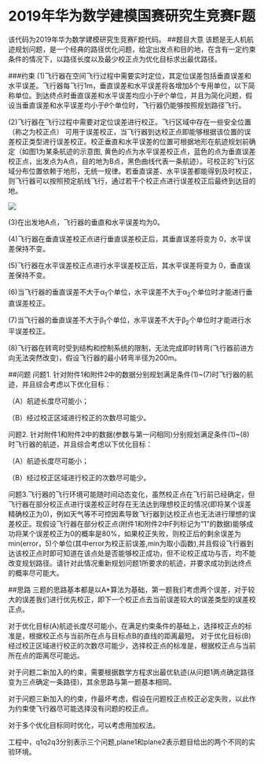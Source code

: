 # 2019年华为数学建模国赛研究生竞赛F题
该代码为2019年华为数学建模研究生竞赛F题代码。
##题目大意
该题是无人机航迹规划问题，是一个经典的路径优化问题，给定出发点和目的地，在含有一定约束条件的情况下，以路径长度以及最少校正点为优化目标求出最优路径。

###约束
(1)飞行器在空间飞行过程中需要实时定位，其定位误差包括垂直误差和水平误差。飞行器每飞行1m，垂直误差和水平误差将各增加δ个专用单位，以下简称单位。到达终点时垂直误差和水平误差均应小于𝜃个单位，并且为简化问题，假设当垂直误差和水平误差均小于𝜃个单位时，飞行器仍能够按照规划路径飞行。

(2)飞行器在飞行过程中需要对定位误差进行校正。飞行区域中存在一些安全位置（称之为校正点） 可用于误差校正，当飞行器到达校正点即能够根据该位置的误差校正类型进行误差校正。校正垂直和水平误差的位置可根据地形在航迹规划前确定（如图1为某条航迹的示意图, 黄色的点为水平误差校正点，蓝色的点为垂直误差校正点，出发点为A点，目的地为B点，黑色曲线代表一条航迹）。可校正的飞行区域分布位置依赖于地形，无统一规律。若垂直误差、水平误差都能得到及时校正，则飞行器可以按照预定航线飞行，通过若干个校正点进行误差校正后最终到达目的地。

![](https://github.com/HuangYinhao2019/2019mathF/raw/master/image/sample.png) 

(3)在出发地A点，飞行器的垂直和水平误差均为0。

(4)飞行器在垂直误差校正点进行垂直误差校正后，其垂直误差将变为 0，水平误差保持不变。

(5)飞行器在水平误差校正点进行水平误差校正后，其水平误差将变为 0，垂直误差保持不变。

(6)当飞行器的垂直误差不大于α<sub>1</sub>个单位，水平误差不大于α<sub>2</sub>个单位时才能进行垂直误差校正。

(7)当飞行器的垂直误差不大于β<sub>1</sub>个单位，水平误差不大于β<sub>2</sub>个单位时才能进行水平误差校正。

(8)飞行器在转弯时受到结构和控制系统的限制，无法完成即时转弯(飞行器前进方向无法突然改变)，假设飞行器的最小转弯半径为200m。

##问题
问题1. 针对附件1和附件2中的数据分别规划满足条件(1)~(7)时飞行器的航迹，并且综合考虑以下优化目标：

（A）航迹长度尽可能小；

（B）经过校正区域进行校正的次数尽可能少。




问题2. 针对附件1和附件2中的数据(参数与第一问相同)分别规划满足条件(1)~(8)时飞行器的航迹，并且综合考虑以下优化目标：

（A）航迹长度尽可能小；

（B）经过校正区域进行校正的次数尽可能少。

问题3.飞行器的飞行环境可能随时间动态变化，虽然校正点在飞行前已经确定，但飞行器在部分校正点进行误差校正时存在无法达到理想校正的情况(即将某个误差精确校正为0)，例如天气等不可控因素导致飞行器到达校正点也无法进行理想的误差校正。现假设飞行器在部分校正点(附件1和附件2中F列标记为“1”的数据)能够成功将某个误差校正为0的概率是80%，如果校正失败，则校正后的剩余误差为 min(error，5)个单位(其中error为校正前误差,min为取小函数),并且假设飞行器到达该校正点时即可知道在该点处是否能够校正成功，但不论校正成功与否，均不能改变规划路径。请针对此情况重新规划问题1所要求的航迹，并要求成功到达终点的概率尽可能大。

##思路
三题的思路基本都是以A*算法为基础，第一题我们考虑两个误差，对于较大的误差我们进行优先校正，即下一个校正点去当前误差较大的误差类型的误差校正点。

对于优化目标(A)航迹长度尽可能小，在满足约束条件的基础上，选择校正点的标准是，根据校正点与当前所在点与目标点B的直线的距离最短。
对于优化目标(B)经过校正区域进行校正的次数尽可能少，选择校正点的标准是，根据校正点与当前所在点的距离尽可能远。

对于问题二新加入的约束，需要根据数学方程求出最优轨迹(从问题1两点确定路径变为三点确定一条路径)，其余思路与第一题基本相同。

对于问题三新加入的约束，作最坏考虑，假设在问题校正点校正必定失败，以此作为约束使飞行器尽可能选择没有问题的校正点。

对于多个优化目标同时优化，可以考虑用加权法。

工程中，q1q2q3分别表示三个问题,plane1和plane2表示题目给出的两个不同的实验环境。